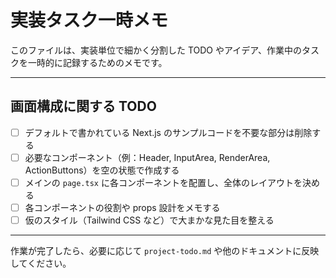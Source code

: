 # 実装タスク一時メモ

このファイルは、実装単位で細かく分割した TODO やアイデア、作業中のタスクを一時的に記録するためのメモです。

---

## 画面構成に関する TODO

- [ ] デフォルトで書かれている Next.js のサンプルコードを不要な部分は削除する
- [ ] 必要なコンポーネント（例：Header, InputArea, RenderArea, ActionButtons）を空の状態で作成する
- [ ] メインの `page.tsx` に各コンポーネントを配置し、全体のレイアウトを決める
- [ ] 各コンポーネントの役割や props 設計をメモする
- [ ] 仮のスタイル（Tailwind CSS など）で大まかな見た目を整える

---

作業が完了したら、必要に応じて `project-todo.md` や他のドキュメントに反映してください。
